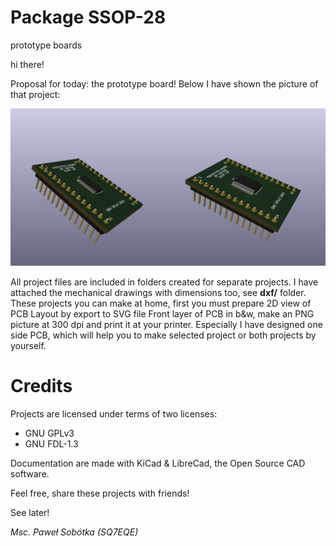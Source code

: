 # Package SSOP-28
prototype boards

hi there!

Proposal for today: the prototype board! Below I have shown the picture of that project:

![pict. 1](https://github.com/majsterklepka/prototype-plates/raw/master/SSOP-28/drawings/ssop-28-picture.png "SSOP-28 Prototype Board 3D View")

All project files are included in folders created for separate projects. I have attached the mechanical drawings with dimensions too, see **dxf/** folder. These projects you can make at home, first you must prepare 2D view of PCB Layout by export to SVG file Front layer of PCB in b&w, make an PNG picture at 300 dpi and print it at your printer. Especially I have designed one side PCB, which will help you to make selected project or both projects by yourself.

# Credits

Projects are licensed under terms of two licenses:

- GNU GPLv3
- GNU FDL-1.3

Documentation are made with KiCad & LibreCad, the Open Source CAD software.

Feel free, share these projects with friends!

See later!

_Msc. Paweł Sobótka (SQ7EQE)_


